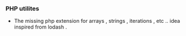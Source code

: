 ### PHP utilites
- The missing php extension for arrays , strings , iterations , etc .. idea
  inspired from lodash . 
